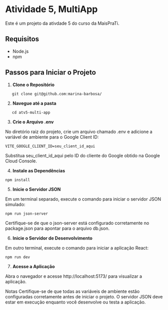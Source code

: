 


# Atividade 5, MultiApp

Este é um projeto da ativdade 5 do curso da MaisPraTi.

## Requisitos
- Node.js 
- npm 

## Passos para Iniciar o Projeto
1. **Clone o Repositório**

```
   git clone git@github.com:marina-barbosa/
```

2. **Navegue até a pasta**

```
   cd atv5-multi-app
```

3. **Crie o Arquivo .env**

No diretório raiz do projeto, crie um arquivo chamado .env e adicione a variável de ambiente para o Google Client ID:

```
VITE_GOOGLE_CLIENT_ID=seu_client_id_aqui
```


Substitua seu_client_id_aqui pelo ID do cliente do Google obtido na Google Cloud Console.

4. **Instale as Dependências**

```
npm install
```

5. **Inicie o Servidor JSON**

Em um terminal separado, execute o comando para iniciar o servidor JSON simulado:

```
npm run json-server
```
Certifique-se de que o json-server está configurado corretamente no package.json para apontar para o arquivo db.json.

6. **Inicie o Servidor de Desenvolvimento**

Em outro terminal, execute o comando para iniciar a aplicação React:

```
npm run dev
```
7. **Acesse a Aplicação**

Abra o navegador e acesse http://localhost:5173/ para visualizar a aplicação.

Notas
Certifique-se de que todas as variáveis de ambiente estão configuradas corretamente antes de iniciar o projeto.
O servidor JSON deve estar em execução enquanto você desenvolve ou testa a aplicação.